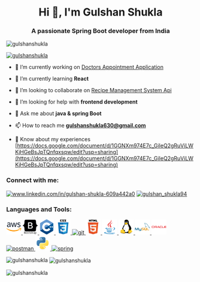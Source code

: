 <h1 align="center">Hi 👋, I'm Gulshan Shukla</h1>
<h3 align="center">A passionate Spring Boot developer from India</h3>

<p align="left"> <img src="https://komarev.com/ghpvc/?username=gulshanshukla&label=Profile%20views&color=0e75b6&style=flat" alt="gulshanshukla" /> </p>

<p align="left"> <a href="https://github.com/ryo-ma/github-profile-trophy"><img src="https://github-profile-trophy.vercel.app/?username=gulshanshukla" alt="gulshanshukla" /></a> </p>

- 🔭 I’m currently working on [Doctors Appointment Application](https://github.com/Gulshanshukla/Doctor-Appointment-Booking-Application.git)

- 🌱 I’m currently learning **React**

- 👯 I’m looking to collaborate on [Recipe Management System Api](https://github.com/Gulshanshukla/MCT4-RECIPE-MANAGMENT-SYSTEM.git)

- 🤝 I’m looking for help with **frontend development**

- 💬 Ask me about **java & spring Boot**

- 📫 How to reach me **gulshanshukla630@gmail.com**

- 📄 Know about my experiences [https://docs.google.com/document/d/1GGNXm974E7c_GiIeQ2gRuViLWKjHGeBsJpTQnfqxsqw/edit?usp=sharing](https://docs.google.com/document/d/1GGNXm974E7c_GiIeQ2gRuViLWKjHGeBsJpTQnfqxsqw/edit?usp=sharing)

<h3 align="left">Connect with me:</h3>
<p align="left">
<a href="https://linkedin.com/in/www.linkedin.com/in/gulshan-shukla-609a442a0" target="blank"><img align="center" src="https://raw.githubusercontent.com/rahuldkjain/github-profile-readme-generator/master/src/images/icons/Social/linked-in-alt.svg" alt="www.linkedin.com/in/gulshan-shukla-609a442a0" height="30" width="40" /></a>
<a href="https://instagram.com/gulshan_shukla94" target="blank"><img align="center" src="https://raw.githubusercontent.com/rahuldkjain/github-profile-readme-generator/master/src/images/icons/Social/instagram.svg" alt="gulshan_shukla94" height="30" width="40" /></a>
</p>

<h3 align="left">Languages and Tools:</h3>
<p align="left"> <a href="https://aws.amazon.com" target="_blank" rel="noreferrer"> <img src="https://raw.githubusercontent.com/devicons/devicon/master/icons/amazonwebservices/amazonwebservices-original-wordmark.svg" alt="aws" width="40" height="40"/> </a> <a href="https://getbootstrap.com" target="_blank" rel="noreferrer"> <img src="https://raw.githubusercontent.com/devicons/devicon/master/icons/bootstrap/bootstrap-plain-wordmark.svg" alt="bootstrap" width="40" height="40"/> </a> <a href="https://www.w3schools.com/cpp/" target="_blank" rel="noreferrer"> <img src="https://raw.githubusercontent.com/devicons/devicon/master/icons/cplusplus/cplusplus-original.svg" alt="cplusplus" width="40" height="40"/> </a> <a href="https://www.w3schools.com/css/" target="_blank" rel="noreferrer"> <img src="https://raw.githubusercontent.com/devicons/devicon/master/icons/css3/css3-original-wordmark.svg" alt="css3" width="40" height="40"/> </a> <a href="https://git-scm.com/" target="_blank" rel="noreferrer"> <img src="https://www.vectorlogo.zone/logos/git-scm/git-scm-icon.svg" alt="git" width="40" height="40"/> </a> <a href="https://www.w3.org/html/" target="_blank" rel="noreferrer"> <img src="https://raw.githubusercontent.com/devicons/devicon/master/icons/html5/html5-original-wordmark.svg" alt="html5" width="40" height="40"/> </a> <a href="https://www.java.com" target="_blank" rel="noreferrer"> <img src="https://raw.githubusercontent.com/devicons/devicon/master/icons/java/java-original.svg" alt="java" width="40" height="40"/> </a> <a href="https://www.linux.org/" target="_blank" rel="noreferrer"> <img src="https://raw.githubusercontent.com/devicons/devicon/master/icons/linux/linux-original.svg" alt="linux" width="40" height="40"/> </a> <a href="https://www.mysql.com/" target="_blank" rel="noreferrer"> <img src="https://raw.githubusercontent.com/devicons/devicon/master/icons/mysql/mysql-original-wordmark.svg" alt="mysql" width="40" height="40"/> </a> <a href="https://www.oracle.com/" target="_blank" rel="noreferrer"> <img src="https://raw.githubusercontent.com/devicons/devicon/master/icons/oracle/oracle-original.svg" alt="oracle" width="40" height="40"/> </a> <a href="https://postman.com" target="_blank" rel="noreferrer"> <img src="https://www.vectorlogo.zone/logos/getpostman/getpostman-icon.svg" alt="postman" width="40" height="40"/> </a> <a href="https://www.python.org" target="_blank" rel="noreferrer"> <img src="https://raw.githubusercontent.com/devicons/devicon/master/icons/python/python-original.svg" alt="python" width="40" height="40"/> </a> <a href="https://spring.io/" target="_blank" rel="noreferrer"> <img src="https://www.vectorlogo.zone/logos/springio/springio-icon.svg" alt="spring" width="40" height="40"/> </a> </p>

<p><img align="left" src="https://github-readme-stats.vercel.app/api/top-langs?username=gulshanshukla&show_icons=true&locale=en&layout=compact" alt="gulshanshukla" /></p>

<p>&nbsp;<img align="center" src="https://github-readme-stats.vercel.app/api?username=gulshanshukla&show_icons=true&locale=en" alt="gulshanshukla" /></p>

<p><img align="center" src="https://github-readme-streak-stats.herokuapp.com/?user=gulshanshukla&" alt="gulshanshukla" /></p>
